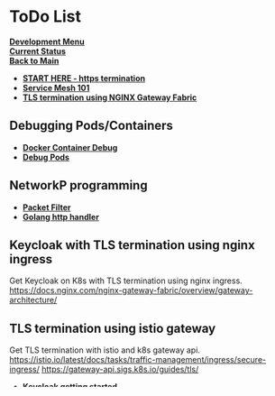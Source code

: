 # ToDo List

**[Development Menu](./menu.md)**\
**[Current Status](../status/weekly/current_status.md)**\
**[Back to Main](../../README.md)**

- **[START HERE - https termination](../../research/m_z/nginx_gateway_fabric/https_termination.md#set-up)**
- **[Service Mesh 101](../../research/a_l/application_architecture/service_mesh_101.md)**
- **[TLS termination using NGINX Gateway Fabric](../../research/m_z/nginx_gateway_fabric/https_termination.md)**

## Debugging Pods/Containers

- **[Docker Container Debug](https://code.visualstudio.com/docs/containers/debug-common)**
- **[Debug Pods](https://kubernetes.io/docs/tasks/debug/debug-application/debug-running-pod/)**

## NetworkP programming

- **[Packet Filter](https://github.com/ghedo/go.pkt)**
- **[Golang http handler](https://medium.com/geekculture/demystifying-http-handlers-in-golang-a363e4222756)**

## Keycloak with TLS termination using nginx ingress

Get Keycloak on K8s with TLS termination using nginx ingress.
<https://docs.nginx.com/nginx-gateway-fabric/overview/gateway-architecture/>

## TLS termination using istio gateway

Get TLS termination with istio and k8s gateway api.
<https://istio.io/latest/docs/tasks/traffic-management/ingress/secure-ingress/>
<https://gateway-api.sigs.k8s.io/guides/tls/>

- **[Keycloak getting started](../../research/a_l/iam/keycloak/keycloak_getting_started.md)**
- **[Cofiguring Keycloak](../../research/a_l/iam/keycloak/configuring_keycloak.md)**
- **[Configuring Keycloak for production](../../research/a_l/iam/keycloak/configuration_production.md)**

- **[istio tls termination web app](https://www.danielstechblog.io/run-the-istio-ingress-gateway-with-tls-termination-and-tls-passthrough/)**

- **[Request Level Authentication and Authorization with Istio and Keycloak](../../research/a_l/istio/authentication_and_authorization.md)**

- **[istio secure gateway](../../research/a_l/istio/secure_gateway.md)**

- **[istio with your PKI](../../research/a_l/istio/pki/cert_managment.md)**
- **[End-User-Authentication with Istio & Keycloak](../../research/a_l/istio/istio_keycloak_authentication.md)**
- **[reverse proxy config](https://www.keycloak.org/server/reverseproxy)**
- **[Keycloak Operator Install](../../k8s/keycloak_install.md)**
- **[Keycloak IAM AD integration](../../research/a_l/iam/keycloak/keycloak_ad.md)**
- **[How to Implement Keycloak Authentication in React](https://www.geeksforgeeks.org/how-to-implement-keycloak-authentication-in-react/)**
- **[Full Stack App in istio Service Mesh](../../../research/a_l/istio/full_stack_app_in_istio.md)**
